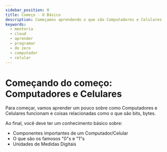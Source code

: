 ```yaml
---
sidebar_position: 0
title: Começo - O Básico
description: Começamos aprendendo o que são Computadores e Celulares
keywords:
  - mentoria
  - cloud
  - aprender
  - programar
  - do zero
  - computador
  - celular
---
```


# Começando do começo: Computadores e Celulares

Para começar, vamos aprender um pouco sobre como Computadores e Celulares funcionam e coisas relacionadas como o que são bits, bytes.

Ao final, você deve ter um conhecimento básico sobre:

- Componentes importantes de um Computador/Celular
- O que são os famosos "0"s e "1"s
- Unidades de Medidas Digitais

<!--![Docs Version Dropdown](./img/docsVersionDropdown.png)-->

